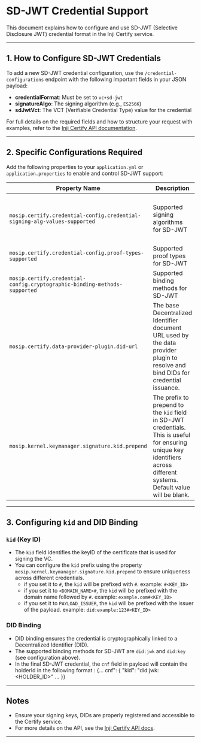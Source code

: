 # SD-JWT Credential Support

This document explains how to configure and use SD-JWT (Selective Disclosure JWT) credential format in the Inji Certify service.

---

## 1. How to Configure SD-JWT Credentials

To add a new SD-JWT credential configuration, use the `/credential-configurations` endpoint with the following important fields in your JSON payload:

- **credentialFormat**: Must be set to `vc+sd-jwt`
- **signatureAlgo**: The signing algorithm (e.g., `ES256K`)
- **sdJwtVct**: The VCT (Verifiable Credential Type) value for the credential

For full details on the required fields and how to structure your request with examples, refer to the [Inji Certify API documentation](https://mosip.stoplight.io/docs/inji-certify).

---

## 2. Specific Configurations Required

Add the following properties to your `application.yml` or `application.properties` to enable and control SD-JWT support:

| Property Name                                                          | Description                                                                                                                                                               | Example Value                                      |
|------------------------------------------------------------------------|---------------------------------------------------------------------------------------------------------------------------------------------------------------------------|----------------------------------------------------|
| `mosip.certify.credential-config.credential-signing-alg-values-supported` | Supported signing algorithms for SD-JWT                                                                                                                                   | `{ 'RsaSignature2018': {'RS256'}, 'Ed25519Signature2018': {'EdDSA'}, 'Ed25519Signature2020': {'EdDSA'}, 'EcdsaKoblitzSignature2016': {'ES256K'}, 'EcdsaSecp256k1Signature2019': {'ES256K'}, 'EcdsaSecp256r1Signature2019': {'ES256'}, 'ecdsa-rdfc-2019': {'ES256'}, 'ecdsa-jcs-2019': {'ES256'}}`              |
| `mosip.certify.credential-config.proof-types-supported`                | Supported proof types for SD-JWT                                                                                                                                          | `{'jwt': {'proof_signing_alg_values_supported': {'RS256', 'PS256', 'ES256', 'EdDSA'}}}`                     |
| `mosip.certify.credential-config.cryptographic-binding-methods-supported` | Supported binding methods for SD-JWT                                                                                                                                      | `{ 'ldp_vc': {'did:jwk','did:key'}, 'mso_mdoc': {'cose_key'},'vc+sd-jwt': {'did:jwk','did:key'} }`          |
| `mosip.certify.data-provider-plugin.did-url` | The base Decentralized Identifier document URL used by the data provider plugin to resolve and bind DIDs for credential issuance.                                         | `did:web:someuser.github.io:somerepo:somedirectory` |
|`mosip.kernel.keymanager.signature.kid.prepend`| The prefix to prepend to the `kid` field in SD-JWT credentials. This is useful for ensuring unique key identifiers across different systems. Default value will be blank. | `#`, `<DOMAIN_NAME>#` or `PAYLOAD_ISSUER`                          |
---

## 3. Configuring `kid` and DID Binding

### `kid` (Key ID)
- The `kid` field identifies the keyID of the certificate that is used for signing the VC.
- You can configure the `kid` prefix using the property `mosip.kernel.keymanager.signature.kid.prepend` to ensure uniqueness across different credentials.
  - if you set it to `#`, the `kid` will be prefixed with `#`. example: `#<KEY_ID>`
  - if you set it to `<DOMAIN_NAME>#`, the `kid` will be prefixed with the domain name followed by `#`. example: `example.com#<KEY_ID>`
  - if you set it to `PAYLOAD_ISSUER`, the `kid` will be prefixed with the issuer of the payload. example: `did:example:123#<KEY_ID>`

### DID Binding
- DID binding ensures the credential is cryptographically linked to a Decentralized Identifier (DID).
- The supported binding methods for SD-JWT are `did:jwk` and `did:key` (see configuration above).
- In the final SD-JWT credential, the `cnf` field in payload will contain the holderId in the following format : 
{... cnf": { "kid": "did:jwk:<HOLDER_ID>" ... }}

---

## Notes

- Ensure your signing keys, DIDs are properly registered and accessible to the Certify service.
- For more details on the API, see the [Inji Certify API docs](https://mosip.stoplight.io/docs/inji-certify).

---